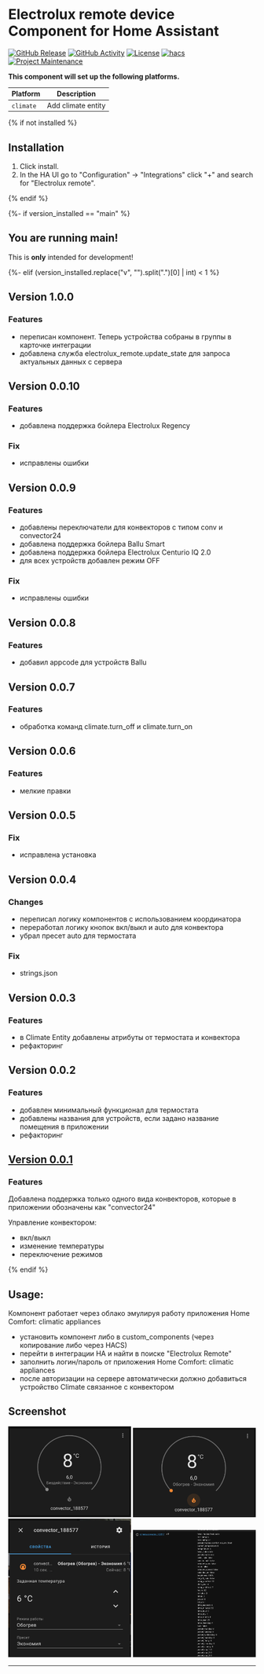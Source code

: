 # Electrolux remote device Component for Home Assistant

[![GitHub Release][releases-shield]][releases]
[![GitHub Activity][commits-shield]][commits]
[![License][license-shield]](LICENSE)
[![hacs][hacsbadge]][hacs]
[![Project Maintenance][maintenance-shield]][user_profile]

**This component will set up the following platforms.**

| Platform        | Description                         |
| --------------- | ----------------------------------- |
| `climate`       | Add climate entity                  |

{% if not installed %}

## Installation

1. Click install.
1. In the HA UI go to "Configuration" -> "Integrations" click "+" and search for "Electrolux remote".

{% endif %}

{%- if version_installed == "main" %}

## You are running main!

This is **only** intended for development!

{%- elif (version_installed.replace("v", "").split(".")[0] | int) < 1 %}
## Version 1.0.0

### Features
- переписан компонент. Теперь устройства собраны в группы в карточке интеграции
- добавлена служба electrolux_remote.update_state для запроса актуальных данных с сервера 

## Version 0.0.10

### Features
- добавлена поддержка бойлера Electrolux Regency

### Fix
- исправлены ошибки

## Version 0.0.9

### Features
- добавлены переключатели для конвекторов с типом conv и convector24
- добавлена поддержка бойлера Ballu Smart
- добавлена поддержка бойлера Electrolux Centurio IQ 2.0
- для всех устройств добавлен режим OFF

### Fix
- исправлены ошибки

## Version 0.0.8

### Features
- добавил appcode для устройств Ballu

## Version 0.0.7

### Features
- обработка команд climate.turn_off и climate.turn_on

## Version 0.0.6

### Features
- мелкие правки

## Version 0.0.5

### Fix
- исправлена установка

## Version 0.0.4

### Changes
- переписал логику компонентов с использованием координатора
- переработал логику кнопок вкл/выкл и auto для конвектора
- убрал пресет auto для термостата
  
### Fix
- strings.json

## Version 0.0.3

### Features
- в Climate Entity добавлены атрибуты от термостата и конвектора
- рефакторинг

## Version 0.0.2

### Features
- добавлен минимальный функционал для термостата
- добавлены названия для устройств, если задано название помещения в приложении
- рефакторинг

## [Version 0.0.1](https://github.com/Ailme/home_assistant_electrolux_remote/releases/tag/v0.0.1)

### Features
Добавлена поддержка только одного вида конвекторов, которые в приложении обозначены как "convector24"

Управление конвектором:
- вкл/выкл
- изменение температуры
- переключение режимов

{% endif %}

## Usage:
Компонент работает через облако эмулируя работу приложения Home Comfort: climatic appliances

- установить компонент либо в custom_components (через копирование либо через HACS)
- перейти в интеграции HA и найти в поиске "Electrolux Remote"
- заполнить логин/пароль от приложения Home Comfort: climatic appliances
- после авторизации на сервере автоматически должно добавиться устройство Climate связанное с конвектором


## Screenshot
<img src="https://github.com/Ailme/home_assistant_electrolux_remote/blob/main/img/img-1.png?raw=true" width="250">
<img src="https://github.com/Ailme/home_assistant_electrolux_remote/blob/main/img/img-2.png?raw=true" width="250">
<img src="https://github.com/Ailme/home_assistant_electrolux_remote/blob/main/img/img-3.png?raw=true" width="250">
<img src="https://github.com/Ailme/home_assistant_electrolux_remote/blob/main/img/img-4.png?raw=true" width="250">

---

[commits-shield]: https://img.shields.io/github/commit-activity/y/Ailme/home_assistant_electrolux_remote.svg
[commits]: https://github.com/Ailme/home_assistant_electrolux_remote/commits/main
[hacs]: https://hacs.xyz
[hacsbadge]: https://img.shields.io/badge/HACS-Custom-orange.svg
[license-shield]: https://img.shields.io/github/license/Ailme/home_assistant_electrolux_remote.svg
[maintenance-shield]: https://img.shields.io/badge/maintainer-%40Ailme-blue.svg
[releases-shield]: https://img.shields.io/github/release/Ailme/home_assistant_electrolux_remote.svg
[releases]: https://github.com/Ailme/home_assistant_electrolux_remote/releases
[user_profile]: https://github.com/Ailme
